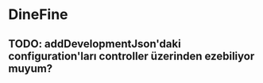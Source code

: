 # DineFine

## TODO: addDevelopmentJson'daki configuration'ları controller üzerinden ezebiliyor muyum?
